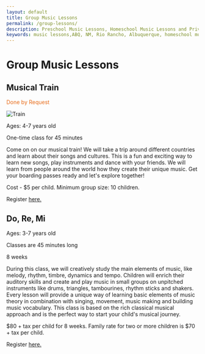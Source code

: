 ```yaml
---
layout: default
title: Group Music Lessons
permalink: /group-lessons/
description: Preschool Music Lessons, Homeschool Music Lessons and Private Music Lessons in Rio Rancho and Albuquerque area, NM.
keywords: music lessons,ABQ, NM, Rio Rancho, Albuquerque, homeschool music lessons, preschool music lessons, private music lessons
---
```

# Group Music Lessons

## Musical Train

<p><span style="color:#e86c1a">Done by Request</span></p>
<img src="{{ site.url }}/images/Trainweb.png" alt="Train"  />

Ages: 4-7 years old

One-time class for 45 minutes

Come on on our musical train! We will take a trip around different countries and learn about their songs and cultures. This is a fun and exciting way to learn new songs, play instruments and dance with your friends. We will learn from people around the world how they create their unique music. Get your boarding passes ready and let's explore together!

Cost - $5 per child. Minimum group size: 10 children.

Register <a href="{{ site.url }}/registration" target="_blank">here.</a>
<br />

## Do, Re, Mi

Ages: 3-7 years old

Classes are 45 minutes long

8 weeks

During this class, we will creatively study the main elements of music, like melody, rhythm, timbre, dynamics and tempo. Children will enrich their auditory skills and create and play music in small groups on unpitched instruments like drums, triangles, tambourines, rhythm sticks and shakers. Every lesson will provide a unique way of learning basic elements of music theory in combination with singing, movement, music making and building music vocabulary. This class is based on the rich classical musical approach and is the perfect way to start your child's musical journey.

$80 + tax per child for 8 weeks. Family rate for two or more children is $70 + tax per child.

Register <a href="{{ site.url }}/registration" target="_blank">here.</a>
<br />
